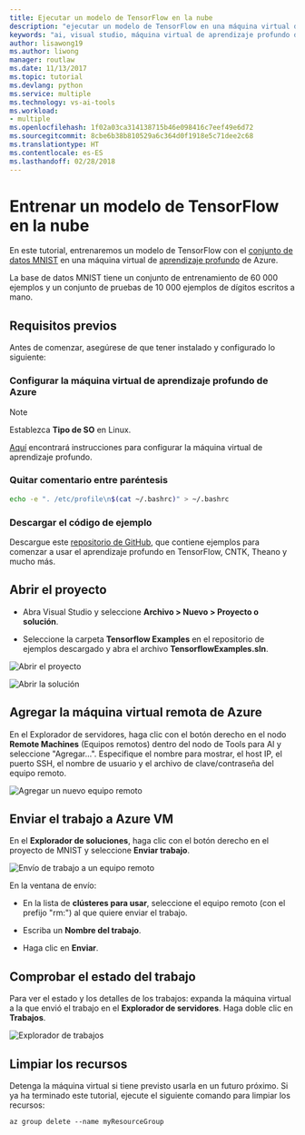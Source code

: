 ```yaml
---
title: Ejecutar un modelo de TensorFlow en la nube
description: "ejecutar un modelo de TensorFlow en una máquina virtual de aprendizaje profundo de azure"
keywords: "ai, visual studio, máquina virtual de aprendizaje profundo de azure"
author: lisawong19
ms.author: liwong
manager: routlaw
ms.date: 11/13/2017
ms.topic: tutorial
ms.devlang: python
ms.service: multiple
ms.technology: vs-ai-tools
ms.workload:
- multiple
ms.openlocfilehash: 1f02a03ca314138715b46e098416c7eef49e6d72
ms.sourcegitcommit: 8cbe6b38b810529a6c364d0f1918e5c71dee2c68
ms.translationtype: HT
ms.contentlocale: es-ES
ms.lasthandoff: 02/28/2018
---
```

# <a name="train-a-tensorflow-model-in-the-cloud"></a>Entrenar un modelo de TensorFlow en la nube

En este tutorial, entrenaremos un modelo de TensorFlow con el [conjunto de datos MNIST](http://yann.lecun.com/exdb/mnist/) en una máquina virtual de [aprendizaje profundo](https://docs.microsoft.com/azure/machine-learning/data-science-virtual-machine/deep-learning-dsvm-overview) de Azure.

La base de datos MNIST tiene un conjunto de entrenamiento de 60 000 ejemplos y un conjunto de pruebas de 10 000 ejemplos de dígitos escritos a mano.

## <a name="prerequisites"></a>Requisitos previos
Antes de comenzar, asegúrese de que tener instalado y configurado lo siguiente:

### <a name="setup-azure-deep-learning-virtual-machine"></a>Configurar la máquina virtual de aprendizaje profundo de Azure

> [!NOTE]
> Establezca **Tipo de SO** en Linux.

[Aquí](https://docs.microsoft.com/azure/machine-learning/data-science-virtual-machine/provision-deep-learning-dsvm) encontrará instrucciones para configurar la máquina virtual de aprendizaje profundo.

### <a name="remove-comment-in-parens"></a>Quitar comentario entre paréntesis

```bash
echo -e ". /etc/profile\n$(cat ~/.bashrc)" > ~/.bashrc
```

### <a name="download-sample-code"></a>Descargar el código de ejemplo

Descargue este [repositorio de GitHub](https://github.com/Microsoft/samples-for-ai), que contiene ejemplos para comenzar a usar el aprendizaje profundo en TensorFlow, CNTK, Theano y mucho más.

## <a name="open-project"></a>Abrir el proyecto

- Abra Visual Studio y seleccione **Archivo > Nuevo > Proyecto o solución**.

- Seleccione la carpeta **Tensorflow Examples** en el repositorio de ejemplos descargado y abra el archivo **TensorflowExamples.sln**.

![Abrir el proyecto](media\tensorflow-local\open-project.png)

![Abrir la solución](media\tensorflow-local\open-solution.png)

## <a name="add-azure-remote-vm"></a>Agregar la máquina virtual remota de Azure

En el Explorador de servidores, haga clic con el botón derecho en el nodo **Remote Machines** (Equipos remotos) dentro del nodo de Tools para AI y seleccione "Agregar...". Especifique el nombre para mostrar, el host IP, el puerto SSH, el nombre de usuario y el archivo de clave/contraseña del equipo remoto.

![Agregar un nuevo equipo remoto](media\tensorflow-vm\add-remote-vm.png)

## <a name="submit-job-to-azure-vm"></a>Enviar el trabajo a Azure VM
En el **Explorador de soluciones**, haga clic con el botón derecho en el proyecto de MNIST y seleccione **Enviar trabajo**.

![Envío de trabajo a un equipo remoto](media\tensorflow-vm\job-submission.png)

En la ventana de envío:

- En la lista de **clústeres para usar**, seleccione el equipo remoto (con el prefijo "rm:") al que quiere enviar el trabajo.

- Escriba un **Nombre del trabajo**.

- Haga clic en **Enviar**.

## <a name="check-status-of-job"></a>Comprobar el estado del trabajo
Para ver el estado y los detalles de los trabajos: expanda la máquina virtual a la que envió el trabajo en el **Explorador de servidores**. Haga doble clic en **Trabajos**.

![Explorador de trabajos](media\tensorflow-vm\job-browser.png)

## <a name="clean-up-resources"></a>Limpiar los recursos

Detenga la máquina virtual si tiene previsto usarla en un futuro próximo. Si ya ha terminado este tutorial, ejecute el siguiente comando para limpiar los recursos:

```azurecli-interactive
az group delete --name myResourceGroup
```